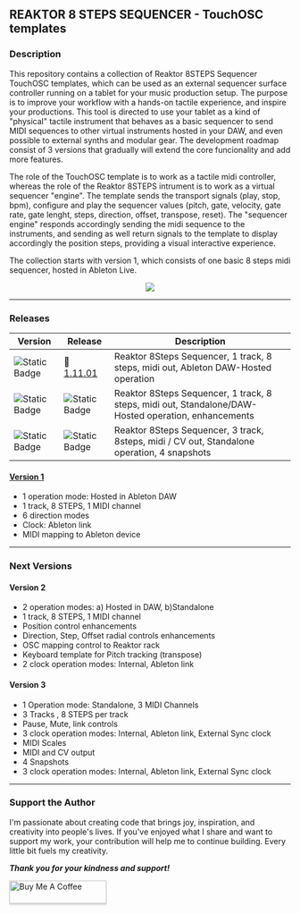 ## REAKTOR 8 STEPS SEQUENCER - TouchOSC templates

### Description
This repository contains a collection of Reaktor 8STEPS Sequencer TouchOSC templates, which can be used as an external sequencer surface controller running on a tablet for your music production setup. The purpose is to improve your workflow with a hands-on tactile experience, and inspire your productions.  This tool is directed to use your tablet as a kind of "physical" tactile instrument that behaves as a basic sequencer to send MIDI sequences to other virtual instruments hosted in your DAW, and even possible to external synths and modular gear. The development roadmap consist of  3 versions that gradually will extend the core funcionality and add more features.

The role of the TouchOSC template is to work as a tactile midi controller, whereas the role of the Reaktor 8STEPS intrument is to work as a virtual sequencer "engine". The template sends the transport signals (play, stop, bpm), configure and play the sequencer values (pitch, gate, velocity, gate rate, gate lenght, steps, direction, offset, transpose, reset). The "sequencer engine" responds accordingly sending the midi sequence to the instruments, and sending as well return signals to the template to display accordingly the position steps, providing a visual interactive experience. 

The collection starts with version 1, which consists of one basic 8 steps midi sequencer, hosted in Ableton Live. 
 
<div align="center"> 

![](images/img1.gif)

</div>


---

### Releases

| Version | Release | Description   |
| ------------ | ------------ | ------------ |
| ![Static Badge](https://img.shields.io/badge/1-green) | :link: [1.11.01](Reaktor-8STEPS-V1/) | Reaktor 8Steps Sequencer, 1 track, 8 steps, midi out, Ableton DAW-Hosted operation|
| ![Static Badge](https://img.shields.io/badge/2-red) | ![Static Badge](https://img.shields.io/badge/Development-red) |  Reaktor 8Steps Sequencer, 1 track, 8 steps, midi out, Standalone/DAW-Hosted operation, enhancements |
| ![Static Badge](https://img.shields.io/badge/3-red) | ![Static Badge](https://img.shields.io/badge/Development-red) |  Reaktor 8Steps Sequencer, 3 track, 8steps, midi / CV out, Standalone operation, 4 snapshots |

#### [Version 1](/Reaktor-8STEPS-V1/)
- 1 operation mode: Hosted in Ableton DAW
- 1 track, 8 STEPS, 1 MIDI channel
- 6 direction modes
- Clock: Ableton link
- MIDI mapping to Ableton device 	
 
---

### Next Versions

#### Version 2
- 2 operation modes: a) Hosted in DAW, b)Standalone
- 1 track, 8 STEPS, 1 MIDI channel
- Position control enhancements
- Direction, Step, Offset radial controls enhancements
- OSC mapping control to Reaktor rack 	
- Keyboard template for Pitch tracking (transpose)
- 2 clock operation modes: Internal, Ableton link

#### Version 3
- 1 Operation mode: Standalone, 3 MIDI Channels
- 3 Tracks , 8 STEPS per track 
- Pause, Mute, link controls 
- 3 clock operation modes: Internal, Ableton link, External Sync clock
- MIDI Scales
- MIDI and CV output
- 4 Snapshots
- 3 clock operation modes: Internal, Ableton link, External Sync clock

---

### Support the Author
<p> 
I'm passionate about creating code that brings joy, inspiration, and creativity into people's lives. If you've enjoyed what I share and want to support my work, your contribution will help me to continue building. Every little bit fuels my creativity.
</p>

**_Thank you for your kindness and support!_** 

<a href="https://www.buymeacoffee.com/r1c4rd0" target="_blank"><img src="https://www.buymeacoffee.com/assets/img/custom_images/orange_img.png" alt="Buy Me A Coffee" style="height: 41px !important;width: 174px !important;box-shadow: 0px 3px 2px 0px rgba(190, 190, 190, 0.5) !important;-webkit-box-shadow: 0px 3px 2px 0px rgba(190, 190, 190, 0.5) !important;" ></a>

